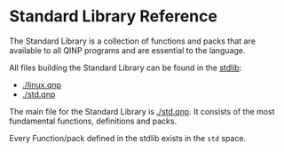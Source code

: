 # Standard Library Reference

The Standard Library is a collection of functions and packs that are available to all QINP programs and are essential to the language.

All files building the Standard Library can be found in the [stdlib](../../stdlib/):
 - [./linux.qnp](./linux-qnp.md)
 - [./std.qnp](./std-qnp.md)

The main file for the Standard Library is [./std.qnp](./std-qnp.md). It consists of the most fundamental functions, definitions and packs.

Every Function/pack defined in the stdlib exists in the `std` space.